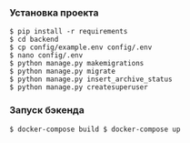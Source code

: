 ### Установка проекта
```
$ pip install -r requirements
$ cd backend
$ cp config/example.env config/.env
$ nano config/.env
$ python manage.py makemigrations
$ python manage.py migrate
$ python manage.py insert_archive_status
$ python manage.py createsuperuser
 ```


### Запуск бэкенда
``
$ docker-compose build
$ docker-compose up
``
